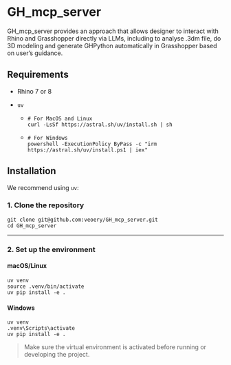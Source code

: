 # GH_mcp_server

GH_mcp_server provides an approach that allows designer to interact with Rhino and Grasshopper directly via LLMs, including to analyse .3dm file, do 3D modeling and generate GHPython automatically in Grasshopper based on user’s guidance.

## Requirements

- Rhino 7 or 8

- `uv`

  - ```
    # For MacOS and Linux
    curl -LsSf https://astral.sh/uv/install.sh | sh
    ```

  - ``````
    # For Windows
    powershell -ExecutionPolicy ByPass -c "irm https://astral.sh/uv/install.ps1 | iex"
    ``````

## Installation

We recommend using `uv`:

### 1. Clone the repository

```
git clone git@github.com:veoery/GH_mcp_server.git
cd GH_mcp_server
```

------

### 2. Set up the environment

#### macOS/Linux

```
uv venv
source .venv/bin/activate
uv pip install -e .
```

#### Windows

```
uv venv
.venv\Scripts\activate
uv pip install -e .
```

> Make sure the virtual environment is activated before running or developing the project.

